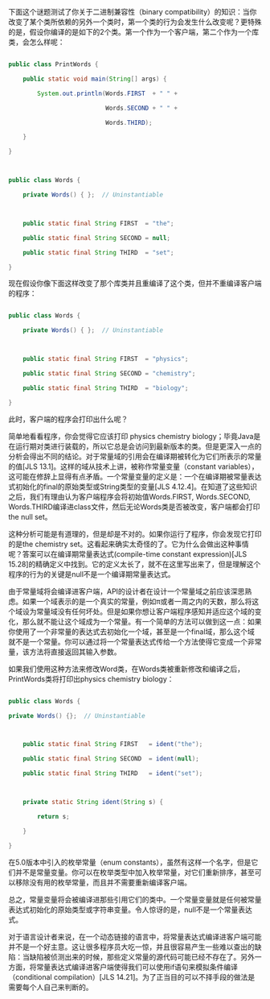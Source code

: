 下面这个谜题测试了你关于二进制兼容性（binary compatibility）的知识：当你改变了某个类所依赖的另外一个类时，第一个类的行为会发生什么改变呢？更特殊的是，假设你编译的是如下的2个类。第一个作为一个客户端，第二个作为一个库类，会怎么样呢： 
```java  
public class PrintWords {
    public static void main(String[] args) {
        System.out.println(Words.FIRST  + " " + 
                           Words.SECOND + " " +
                           Words.THIRD);
    }
}

public class Words {
    private Words() { };  // Uninstantiable

    public static final String FIRST  = "the";
    public static final String SECOND = null;
    public static final String THIRD  = "set";
} 
```
现在假设你像下面这样改变了那个库类并且重编译了这个类，但并不重编译客户端的程序： 
```java  
public class Words {
    private Words() { };  // Uninstantiable

    public static final String FIRST  = "physics";
    public static final String SECOND = "chemistry";
    public static final String THIRD  = "biology";
}
```
此时，客户端的程序会打印出什么呢？ 
简单地看看程序，你会觉得它应该打印 physics chemistry biology；毕竟Java是在运行期对类进行装载的，所以它总是会访问到最新版本的类。但是更深入一点的分析会得出不同的结论。对于常量域的引用会在编译期被转化为它们所表示的常量的值[JLS 13.1]。这样的域从技术上讲，被称作常量变量（constant variables），这可能在修辞上显得有点矛盾。一个常量变量的定义是：一个在编译期被常量表达式初始化的final的原始类型或String类型的变量[JLS 4.12.4]。在知道了这些知识之后，我们有理由认为客户端程序会将初始值Words.FIRST, Words.SECOND, Words.THIRD编译进class文件，然后无论Words类是否被改变，客户端都会打印the null set。 
这种分析可能是有道理的，但是却是不对的。如果你运行了程序，你会发现它打印的是the chemistry set。这看起来确实太奇怪的了。它为什么会做出这种事情呢？答案可以在编译期常量表达式(compile-time constant expression)[JLS 15.28]的精确定义中找到。它的定义太长了，就不在这里写出来了，但是理解这个程序的行为的关键是null不是一个编译期常量表达式。 
由于常量域将会编译进客户端，API的设计者在设计一个常量域之前应该深思熟虑。如果一个域表示的是一个真实的常量，例如π或者一周之内的天数，那么将这个域设为常量域没有任何坏处。但是如果你想让客户端程序感知并适应这个域的变化，那么就不能让这个域成为一个常量。有一个简单的方法可以做到这一点：如果你使用了一个非常量的表达式去初始化一个域，甚至是一个final域，那么这个域就不是一个常量。你可以通过将一个常量表达式传给一个方法使得它变成一个非常量，该方法将直接返回其输入参数。 
如果我们使用这种方法来修改Word类，在Words类被重新修改和编译之后，PrintWords类将打印出physics chemistry biology： 
```java  
public class Words {
private Words() {};  // Uninstantiable

    public static final String FIRST   = ident("the");
    public static final String SECOND  = ident(null);
    public static final String THIRD   = ident("set");

    private static String ident(String s) {
        return s;
    }
} 
```
在5.0版本中引入的枚举常量（enum constants），虽然有这样一个名字，但是它们并不是常量变量。你可以在枚举类型中加入枚举常量，对它们重新排序，甚至可以移除没有用的枚举常量，而且并不需要重新编译客户端。 
总之，常量变量将会被编译进那些引用它们的类中。一个常量变量就是任何被常量表达式初始化的原始类型或字符串变量。令人惊讶的是，null不是一个常量表达式。 
对于语言设计者来说，在一个动态链接的语言中，将常量表达式编译进客户端可能并不是一个好主意。这让很多程序员大吃一惊，并且很容易产生一些难以查出的缺陷：当缺陷被侦测出来的时候，那些定义常量的源代码可能已经不存在了。另外一方面，将常量表达式编译进客户端使得我们可以使用if语句来模拟条件编译（conditional compilation）[JLS 14.21]。为了正当目的可以不择手段的做法是需要每个人自己来判断的。